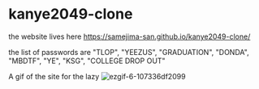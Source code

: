 # kanye2049-clone


the website lives here https://samejima-san.github.io/kanye2049-clone/


the list of passwords are "TLOP", "YEEZUS", "GRADUATION", "DONDA", "MBDTF", "YE", "KSG", "COLLEGE DROP OUT" 

A gif of the site for the lazy
![ezgif-6-107336df2099](https://user-images.githubusercontent.com/46758064/143725268-6e68bcd6-3b9e-49c0-adbc-bc7bec6c86ce.gif)
